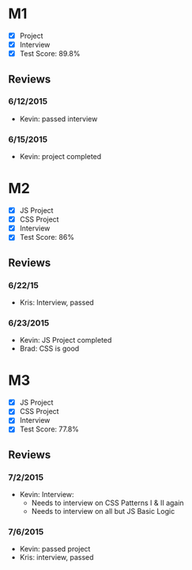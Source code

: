 # M1

- [x] Project
- [x] Interview
- [x] Test Score: 89.8%

## Reviews

### 6/12/2015

- Kevin: passed interview

### 6/15/2015

- Kevin: project completed


# M2

- [x] JS Project
- [x] CSS Project
- [x] Interview
- [x] Test Score: 86%

## Reviews

### 6/22/15
- Kris: Interview, passed

### 6/23/2015

- Kevin: JS Project completed
- Brad: CSS is good

# M3

- [x] JS Project
- [x] CSS Project
- [x] Interview
- [x] Test Score: 77.8%

## Reviews

### 7/2/2015

- Kevin: Interview:
  - Needs to interview on CSS Patterns I & II again
  - Needs to interview on all but JS Basic Logic

### 7/6/2015

- Kevin: passed project
- Kris: interview, passed
